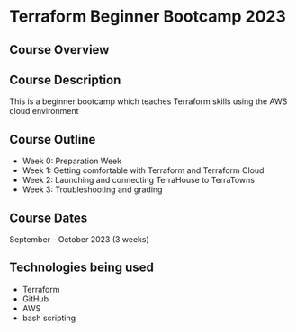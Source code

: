 # Terraform Beginner Bootcamp 2023

## Course Overview
[](terraform.cloudprojectbootcamp.com)

## Course Description
This is a beginner bootcamp which teaches Terraform skills using the AWS cloud environment

## Course Outline
 - Week 0: Preparation Week
 - Week 1: Getting comfortable with Terraform and Terraform Cloud
 - Week 2: Launching and connecting TerraHouse to TerraTowns
 - Week 3: Troubleshooting and grading

## Course Dates
September - October 2023 (3 weeks)

## Technologies being used 
 - Terraform
 - GitHub
 - AWS
 - bash scripting
